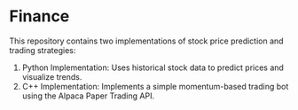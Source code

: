 # Finance
This repository contains two implementations of stock price prediction and trading strategies:
1. Python Implementation: Uses historical stock data to predict prices and visualize trends.
2. C++ Implementation: Implements a simple momentum-based trading bot using the Alpaca Paper Trading API.
